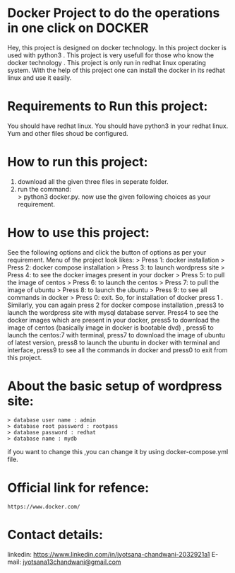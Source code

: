 # Docker Project to do the operations in one click on DOCKER
 Hey, this project is designed on docker technology. In this project docker is used with python3 . This project is very usefull for those who know the docker technology . This project is only run in redhat linux operating system.
    With the help of this project one can install the docker in its redhat linux and use it easily.
    
# Requirements to Run this project:
   You should have redhat linux.
   You should have python3 in your redhat linux.
   Yum and other files shoud be configured.
   
# How to run this project:
   1. download all the given three files in seperate folder.
   2. run the command:  
             > python3 docker.py.
   now use the given following choices as your requirement.

# How to use this project:
   See the following options and click the button of options as per your requirement.
   Menu of the project look likes:
    > Press 1:
    docker installation
    > Press 2:
    docker compose installation
    > Press 3:
    to launch wordpress site
    > Press 4:
    to see the docker images present in your docker
    > Press 5:
    to pull the image of centos
    > Press 6:
    to launch the centos 
    > Press 7:
    to pull the image of ubuntu 
    > Press 8:
    to launch the ubuntu
    > Press 9:
    to see all commands in docker
    > Press 0:
    exit.
  So, for installation of docker press 1 . Similarly, you can again press 2 for docker compose installation ,press3 to launch the wordpress site with mysql database server. Press4 to see the docker images which are present in your docker, press5 to download the image of centos (basically image in docker is bootable dvd) , press6 to launch the centos:7 with terminal, press7 to download the image of ubuntu of latest version, press8 to launch the ubuntu in docker with terminal and interface, press9 to see all the commands in docker and press0 to exit from this project.
 # About the basic setup of wordpress site:
    > database user name : admin
    > database root password : rootpass
    > database password : redhat
    > database name : mydb
  if you want to change this ,you can change it by using  docker-compose.yml file.
  # Official link for refence:
    https://www.docker.com/
    
 # Contact details:   
   linkedin: https://www.linkedin.com/in/jyotsana-chandwani-2032921a1
   E-mail: jyotsana13chandwani@gmail.com
